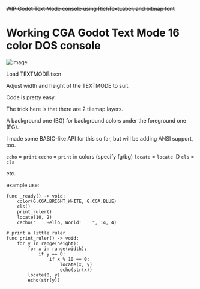 <del>WIP Godot Text Mode console using RichTextLabel, and bitmap font</del>

# Working CGA Godot Text Mode 16 color DOS console

![image](https://github.com/user-attachments/assets/0206398b-f128-4126-b79e-6282e94e4634)

Load TEXTMODE.tscn

Adjust width and height of the TEXTMODE to suit.

Code is pretty easy.

The trick here is that there are 2 tilemap layers.

A background one (BG) for background colors under the foreground one (FG).

I made some BASIC-like API for this so far, but will be adding ANSI support, too.

`echo` = `print`
`cecho` = `print` in colors (specify fg/bg)
`locate` = `locate` :D
`cls` = `cls`

etc.


example use:
```gdscript
func _ready() -> void:
	color(G.CGA.BRIGHT_WHITE, G.CGA.BLUE)
	cls()
	print_ruler()
	locate(10, 2)
	cecho("    Hello, World!    ", 14, 4)

# print a little ruler
func print_ruler() -> void:
	for y in range(height):
		for x in range(width):
			if y == 0:
				if x % 10 == 0:
					locate(x, y)
					echo(str(x))
		locate(0, y)
		echo(str(y))
```
